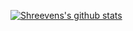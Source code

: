 [![Shreevens's github stats](https://github-readme-stats.vercel.app/api?username=Shree3245)](https://github.com/anuraghazra/github-readme-stats)
